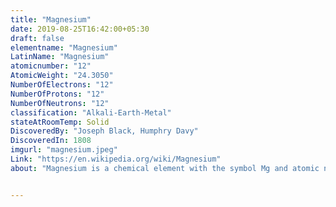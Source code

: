 ```yaml
---
title: "Magnesium"
date: 2019-08-25T16:42:00+05:30
draft: false
elementname: "Magnesium"
LatinName: "Magnesium"
atomicnumber: "12"
AtomicWeight: "24.3050"
NumberOfElectrons: "12"
NumberOfProtons: "12"
NumberOfNeutrons: "12" 
classification: "Alkali-Earth-Metal"
stateAtRoomTemp: Solid
DiscoveredBy: "Joseph Black, Humphry Davy" 
DiscoveredIn: 1808
imgurl: "magnesium.jpeg"
Link: "https://en.wikipedia.org/wiki/Magnesium"
about: "Magnesium is a chemical element with the symbol Mg and atomic number 12. It is a shiny gray solid which bears a close physical resemblance to the other five elements in the second column of the periodic table: all group 2 elements have the same electron configuration in the outer electron shell and a similar crystal structure."


---
```



